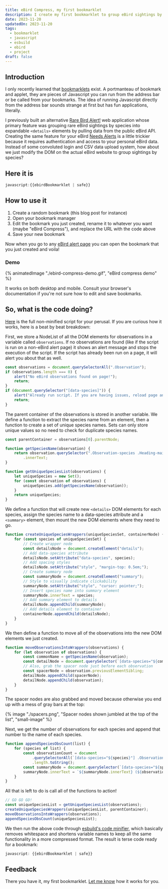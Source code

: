 ```yaml
---
title: eBird Compress, my first bookmarklet
description: I create my first bookmarklet to group eBird sightings by species
date: 2023-11-20
updatedOn: 2023-11-20
tags:
  - bookmarklet
  - javascript
  - esbuild
  - ebird
  - project
draft: false
---
```


## Introduction

I only recently learned that [bookmarklets](https://thehistoryoftheweb.com/postscript/wait-whats-a-bookmarklet/) exist. A portmanteau of bookmark and applet, they are pieces of Javascript you can run from the address bar or be called from your bookmarks. The idea of running Javascript directly from the address bar sounds strange at first but has fun applications, literally.

I previously built an alternative [Rare Bird Alert!](https://parkerdavis.dev/projects/rba/) web application whose primary feature was grouping rare eBird sightings by species into expandable `<details>` elements by pulling data from the public eBird API. Creating the same feature for your eBird [Needs Alerts](https://ebird.org/alerts) is a little trickier because it requires authentication and access to your personal eBird data. Instead of some convoluted login and CSV data upload system, how about we just modify the DOM on the actual eBird website to  group sightings by species?

## Here it is

<!-- prettier-ignore-start -->
```js
javascript:{{ebirdBookmarklet | safe}}
```
<!-- prettier-ignore-end -->

## How to use it

1. Create a random bookmark (this blog post for instance)
2. Open your bookmark manager
3. Edit the bookmark you just created, rename it to whatever you want (maybe "eBird Compress"), and replace the URL with the code above
4. Save your new bookmark

Now when you go to any [eBird alert page](https://ebird.org/alert/summary?sid=SN36093&sortBy=obsDt&o=desc) you can open the bookmark that you just created and voila! 

### Demo

{% animatedImage "./ebird-compress-demo.gif", "eBird compress demo" %}

It works on both desktop and mobile. Consult your browser's documentation if you're not sure how to edit and save bookmarks.

## So, what is the code doing?

[Here](https://github.com/parkerdavis1/eBird-compress-bookmarklet/blob/main/script.js) is the full non-minified script for your perusal. If you are curious how it works, here is a beat by beat breakdown:

First, we store a NodeList of all the DOM elements for observations in a variable called `observations`. If no observations are found (like if the script is run on a non-eBird alert page) it shows an alert message and stops the execution of the script. If the script has already been run on a page, it will alert you about that as well.

<!-- prettier-ignore-start -->
```js
const observations = document.querySelectorAll(".Observation");
if (observations.length === 0) {
	alert("No eBird observations found on page!");
	return;
}
if (document.querySelector("[data-species]")) {
	alert("Already run script. If you are having issues, reload page and try again.");
	return;
}
```
<!-- prettier-ignore-end -->

The parent container of the observations is stored in another variable. We define a function to extract the species name from an element, then a function to create a set of unique species names. Sets can only store unique values so no need to check for duplicate species names.

```js
const parentContainer = observations[0].parentNode;

function getSpeciesName(observation) {
	return observation.querySelector(".Observation-species .Heading-main")
		.innerText;
}

function getUniqueSpeciesList(observations) {
	let uniqueSpecies = new Set();
	for (const observation of observations) {
		uniqueSpecies.add(getSpeciesName(observation));
	}
	return uniqueSpecies;
}
```

We define a function that will create new `<details>` DOM elements for each species, assign the species name to a data-species attribute and a `<summary>` element, then mount the new DOM elements where they need to go.

```js
function createUniqueSpeciesWrappers(uniqueSpeciesSet, containerNode) {
	for (const species of uniqueSpeciesSet) {
		// Create wrapper node
		const detailsNode = document.createElement("details");
		// Add data-species attribute
		detailsNode.setAttribute("data-species", species);
		// Add spacing styles
		detailsNode.setAttribute("style", "margin-top: 0.5em;");
		// Create summary node
		const summaryNode = document.createElement("summary");
		// Style to visually indicate clickability
		summaryNode.setAttribute("style", "cursor: pointer;");
		// Insert species name into summary element
		summaryNode.innerText = species;
		// Add summary element to details
		detailsNode.appendChild(summaryNode);
		// Add details element to container
		containerNode.appendChild(detailsNode);
	}
}
```

We then define a function to move all of the observations into the new DOM elements we just created.

```js
function moveObservationsIntoWrappers(observations) {
	for (let observation of observations) {
		const commonName = getSpeciesName(observation);
		const detailNode = document.querySelector(`[data-species="${commonName}"]`);
		// Also, grab the spacer node just before each observation
		const spacerNode = observation.previousElementSibling;
		detailNode.appendChild(spacerNode);
		detailNode.appendChild(observation);
	}
}
```

The spacer nodes are also grabbed and moved because otherwise you end up with a mess of gray bars at the top:

{% image "./spacers.png", "Spacer nodes shown jumbled at the top of the list", "small-image" %}

Next, we get the number of observations for each species and append that number to the name of each species.

<!-- prettier-ignore-start -->
```js
function appendSpeciesObsCount(list) {
	for (species of list) {
		const observationCount = document
			.querySelectorAll(`[data-species="${species}"] .Observation`)
			.length.toString();
		const summaryNode = document.querySelector(`[data-species="${species}"] summary`);
		summaryNode.innerText = `${summaryNode.innerText} (${observationCount})`;
	}
}
```
<!-- prettier-ignore-end -->

All that is left to do is call all of the functions to action!

```js
// GO GO GO!
const uniqueSpeciesList = getUniqueSpeciesList(observations);
createUniqueSpeciesWrappers(uniqueSpeciesList, parentContainer);
moveObservationsIntoWrappers(observations);
appendSpeciesObsCount(uniqueSpeciesList);
```

We then run the above code through [esbuild's code minifier](https://esbuild.github.io/api/#minify), which basically removes whitespace and shortens variable names to keep all the same functionality in a more compressed format. The result is terse code ready for a bookmark:

<!-- prettier-ignore-start -->
```js
javascript: {{ebirdBookmarklet | safe}}
```
<!-- prettier-ignore-end -->

## Feedback

There you have it, my first bookmarklet. [Let me know](mailto:hello@parkerdavis.dev) how it works for you.
